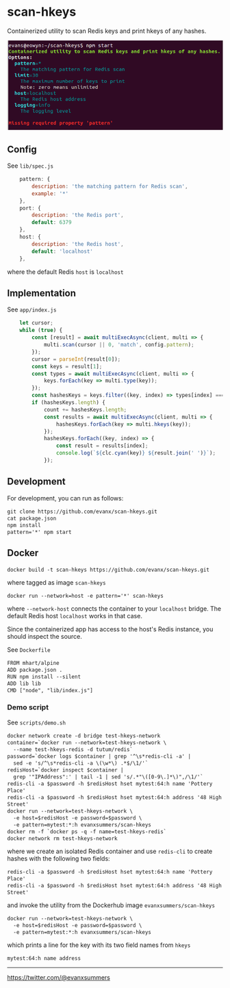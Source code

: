 # scan-hkeys

Containerized utility to scan Redis keys and print hkeys of any hashes.

<img src='https://raw.githubusercontent.com/evanx/scan-hkeys/master/docs/readme/images/options.png'>


## Config

See `lib/spec.js`
```javascript
    pattern: {
        description: 'the matching pattern for Redis scan',
        example: '*'
    },
    port: {
        description: 'the Redis port',
        default: 6379
    },
    host: {
        description: 'the Redis host',
        default: 'localhost'
    },
```
where the default Redis `host` is `localhost`

## Implementation

See `app/index.js`
```javascript
    let cursor;
    while (true) {
        const [result] = await multiExecAsync(client, multi => {
            multi.scan(cursor || 0, 'match', config.pattern);
        });
        cursor = parseInt(result[0]);
        const keys = result[1];
        const types = await multiExecAsync(client, multi => {
            keys.forEach(key => multi.type(key));
        });
        const hashesKeys = keys.filter((key, index) => types[index] === 'hash');
        if (hashesKeys.length) {
            count += hashesKeys.length;
            const results = await multiExecAsync(client, multi => {
                hashesKeys.forEach(key => multi.hkeys(key));
            });
            hashesKeys.forEach((key, index) => {
                const result = results[index];
                console.log(`${clc.cyan(key)} ${result.join(' ')}`);
            });
```

## Development

For development, you can run as follows:
```
git clone https://github.com/evanx/scan-hkeys.git
cat package.json
npm install
pattern='*' npm start
```

## Docker

```shell
docker build -t scan-hkeys https://github.com/evanx/scan-hkeys.git
```
where tagged as image `scan-hkeys`

```shell
docker run --network=host -e pattern='*' scan-hkeys
```
where `--network-host` connects the container to your `localhost` bridge. The default Redis host `localhost` works in that case.

Since the containerized app has access to the host's Redis instance, you should inspect the source.

See `Dockerfile`
```
FROM mhart/alpine
ADD package.json .
RUN npm install --silent
ADD lib lib
CMD ["node", "lib/index.js"]
```

### Demo script

See `scripts/demo.sh`
```shell
docker network create -d bridge test-hkeys-network
container=`docker run --network=test-hkeys-network \
  --name test-hkeys-redis -d tutum/redis`
password=`docker logs $container | grep '^\s*redis-cli -a' |
  sed -e 's/^\s*redis-cli -a \(\w*\) .*$/\1/'`
redisHost=`docker inspect $container |
  grep '"IPAddress":' | tail -1 | sed 's/.*"\([0-9\.]*\)",/\1/'`
redis-cli -a $password -h $redisHost hset mytest:64:h name 'Pottery Place'
redis-cli -a $password -h $redisHost hset mytest:64:h address '48 High Street'
docker run --network=test-hkeys-network \
  -e host=$redisHost -e password=$password \
  -e pattern=mytest:*:h evanxsummers/scan-hkeys
docker rm -f `docker ps -q -f name=test-hkeys-redis`
docker network rm test-hkeys-network
```
where we create an isolated Redis container and use `redis-cli` to create hashes with the following two fields:
```
redis-cli -a $password -h $redisHost hset mytest:64:h name 'Pottery Place'
redis-cli -a $password -h $redisHost hset mytest:64:h address '48 High Street'
```
and invoke the utility from the Dockerhub image `evanxsummers/scan-hkeys`
```
docker run --network=test-hkeys-network \
  -e host=$redisHost -e password=$password \
  -e pattern=mytest:*:h evanxsummers/scan-hkeys
```
which prints a line for the key with its two field names from `hkeys`
```
mytest:64:h name address
```

<hr>

https://twitter.com/@evanxsummers
